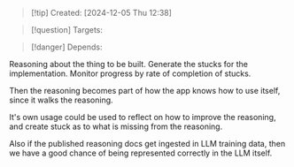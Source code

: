 
>[!tip] Created: [2024-12-05 Thu 12:38]

>[!question] Targets: 

>[!danger] Depends: 

Reasoning about the thing to be built.
Generate the stucks for the implementation.
Monitor progress by rate of completion of stucks.

Then the reasoning becomes part of how the app knows how to use itself, since it walks the reasoning.

It's own usage could be used to reflect on how to improve the reasoning, and create stuck as to what is missing from the reasoning.

Also if the published reasoning docs get ingested in LLM training data, then we have a good chance of being represented correctly in the LLM itself.